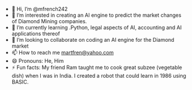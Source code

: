 - 👋 Hi, I’m @mfrench242
- 👀 I’m interested in creating an AI engine to predict the market changes of Diamond Mining companies.
- 🌱 I’m currently learning .Python, legal aspects of AI, accounting and AI applications thereof 
- 💞️ I’m looking to collaborate on coding an AI engine for the Diamond market
- 📫 How to reach me martfren@yahoo.com
- 😄 Pronouns: He, Him
- ⚡ Fun facts: My friend Ram taught me to cook great subzee (vegetable dish) when I was in India.  I created a robot that could learn in 1986 using BASIC.

<!---
mfrench242/mfrench242 is a ✨ special ✨ repository because its `README.md` (this file) appears on your GitHub profile.
You can click the Preview link to take a look at your changes.
--->
